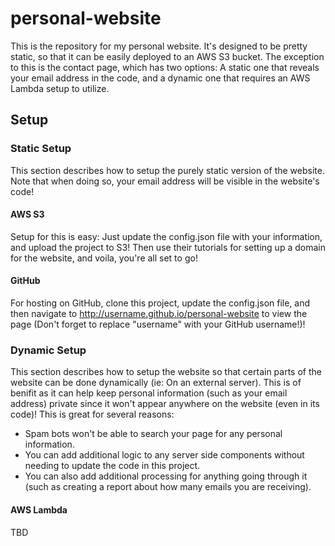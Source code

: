 # personal-website
This is the repository for my personal website. It's designed to be pretty static, so that it can be easily deployed to an AWS S3 bucket. The exception to this is the contact page, which has two options: A static one that reveals your email address in the code, and a dynamic one that requires an AWS Lambda setup to utilize.

## Setup
### Static Setup
This section describes how to setup the purely static version of the website. Note that when doing so, your email address will be visible in the website's code!
#### AWS S3
Setup for this is easy: Just update the config.json file with your information, and upload the project to S3! Then use their tutorials for setting up a domain for the website, and voila, you're all set to go!
#### GitHub
For hosting on GitHub, clone this project, update the config.json file, and then navigate to http://username.github.io/personal-website to view the page (Don't forget to replace "username" with your GitHub username!)!
### Dynamic Setup
This section describes how to setup the website so that certain parts of the website can be done dynamically (ie: On an external server). This is of benifit as it can help keep personal information (such as your email address) private since it won't appear anywhere on the website (even in its code)! This is great for several reasons:

* Spam bots won't be able to search your page for any personal information.
* You can add additional logic to any server side components without needing to update the code in this project.
* You can also add additional processing for anything going through it (such as creating a report about how many emails you are receiving).

#### AWS Lambda
TBD